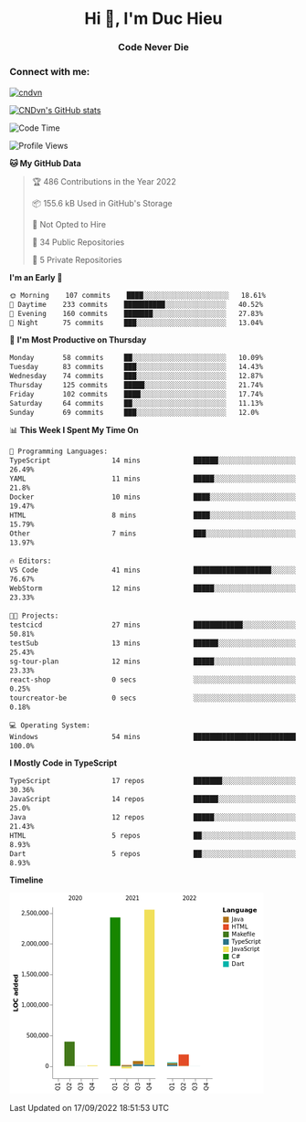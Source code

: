 <h1 align="center">Hi 👋, I'm Duc Hieu</h1>
<h3 align="center">Code Never Die</h3>

<h3 align="left">Connect with me:</h3>
<p align="left">
<a href="https://linkedin.com/in/cndvn" target="blank"><img align="center" src="https://img.shields.io/badge/LinkedIn-0077B5?style=for-the-badge&logo=linkedin&logoColor=white" alt="cndvn"/></a>
<!--
<a href="https://fb.com/cnd.duchieu" target="blank"><img align="center" src="https://img.shields.io/badge/Facebook-1877F2?style=for-the-badge&logo=facebook&logoColor=white" alt="cnd.duchieu"/></a>
 -->
</p>

[![CNDvn's GitHub stats](https://github-readme-stats.vercel.app/api?username=cndvn)](https://github.com/anuraghazra/github-readme-stats)

<!--START_SECTION:waka-->
![Code Time](http://img.shields.io/badge/Code%20Time-887%20hrs%2050%20mins-blue)

![Profile Views](http://img.shields.io/badge/Profile%20Views-0-blue)

**🐱 My GitHub Data** 

> 🏆 486 Contributions in the Year 2022
 > 
> 📦 155.6 kB Used in GitHub's Storage 
 > 
> 🚫 Not Opted to Hire
 > 
> 📜 34 Public Repositories 
 > 
> 🔑 5 Private Repositories  
 > 
**I'm an Early 🐤** 

```text
🌞 Morning    107 commits    ████░░░░░░░░░░░░░░░░░░░░░   18.61% 
🌆 Daytime    233 commits    ██████████░░░░░░░░░░░░░░░   40.52% 
🌃 Evening    160 commits    ███████░░░░░░░░░░░░░░░░░░   27.83% 
🌙 Night      75 commits     ███░░░░░░░░░░░░░░░░░░░░░░   13.04%

```
📅 **I'm Most Productive on Thursday** 

```text
Monday       58 commits     ██░░░░░░░░░░░░░░░░░░░░░░░   10.09% 
Tuesday      83 commits     ███░░░░░░░░░░░░░░░░░░░░░░   14.43% 
Wednesday    74 commits     ███░░░░░░░░░░░░░░░░░░░░░░   12.87% 
Thursday     125 commits    █████░░░░░░░░░░░░░░░░░░░░   21.74% 
Friday       102 commits    ████░░░░░░░░░░░░░░░░░░░░░   17.74% 
Saturday     64 commits     ██░░░░░░░░░░░░░░░░░░░░░░░   11.13% 
Sunday       69 commits     ███░░░░░░░░░░░░░░░░░░░░░░   12.0%

```


📊 **This Week I Spent My Time On** 

```text
💬 Programming Languages: 
TypeScript               14 mins             ██████░░░░░░░░░░░░░░░░░░░   26.49% 
YAML                     11 mins             █████░░░░░░░░░░░░░░░░░░░░   21.8% 
Docker                   10 mins             ████░░░░░░░░░░░░░░░░░░░░░   19.47% 
HTML                     8 mins              ████░░░░░░░░░░░░░░░░░░░░░   15.79% 
Other                    7 mins              ███░░░░░░░░░░░░░░░░░░░░░░   13.97%

🔥 Editors: 
VS Code                  41 mins             ███████████████████░░░░░░   76.67% 
WebStorm                 12 mins             █████░░░░░░░░░░░░░░░░░░░░   23.33%

🐱‍💻 Projects: 
testcicd                 27 mins             ████████████░░░░░░░░░░░░░   50.81% 
testSub                  13 mins             ██████░░░░░░░░░░░░░░░░░░░   25.43% 
sg-tour-plan             12 mins             █████░░░░░░░░░░░░░░░░░░░░   23.33% 
react-shop               0 secs              ░░░░░░░░░░░░░░░░░░░░░░░░░   0.25% 
tourcreator-be           0 secs              ░░░░░░░░░░░░░░░░░░░░░░░░░   0.18%

💻 Operating System: 
Windows                  54 mins             █████████████████████████   100.0%

```

**I Mostly Code in TypeScript** 

```text
TypeScript               17 repos            ███████░░░░░░░░░░░░░░░░░░   30.36% 
JavaScript               14 repos            ██████░░░░░░░░░░░░░░░░░░░   25.0% 
Java                     12 repos            █████░░░░░░░░░░░░░░░░░░░░   21.43% 
HTML                     5 repos             ██░░░░░░░░░░░░░░░░░░░░░░░   8.93% 
Dart                     5 repos             ██░░░░░░░░░░░░░░░░░░░░░░░   8.93%

```


**Timeline**

![Chart not found](https://raw.githubusercontent.com/CNDvn/CNDvn/main/charts/bar_graph.png) 


 Last Updated on 17/09/2022 18:51:53 UTC
<!--END_SECTION:waka-->
